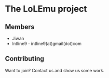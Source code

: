 The LoLEmu project
==================
Members
-------
* Jiwan
* Intline9 - intline9(at)gmail(dot)com

Contributing
------------
Want to join? Contact us and show us some work.